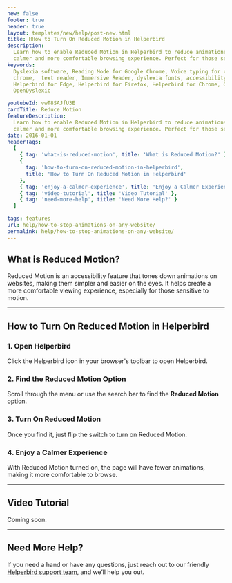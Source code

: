 ```yaml
---
new: false
footer: true
header: true
layout: templates/new/help/post-new.html
title: HHow to Turn On Reduced Motion in Helperbird
description:
  Learn how to enable Reduced Motion in Helperbird to reduce animations on websites, creating a
  calmer and more comfortable browsing experience. Perfect for those sensitive to motion.
keywords:
  Dyslexia software, Reading Mode for Google Chrome, Voice typing for chrome, Text to speech for
  chrome,  text reader, Immersive Reader, dyslexia fonts, accessibility software, dyslexia software,
  Helperbird for Edge, Helperbird for Firefox, Helperbird for Chrome, Opendyslexic for Chrome,
  OpenDyslexic

youtubeId: vwT8SAJfU3E
cardTitle: Reduce Motion
featureDescription:
  Learn how to enable Reduced Motion in Helperbird to reduce animations on websites, creating a
  calmer and more comfortable browsing experience. Perfect for those sensitive to motion.
date: 2016-01-01
headerTags:
  [
    { tag: 'what-is-reduced-motion', title: 'What is Reduced Motion?' },
    {
      tag: 'how-to-turn-on-reduced-motion-in-helperbird',
      title: 'How to Turn On Reduced Motion in Helperbird'
    },
    { tag: 'enjoy-a-calmer-experience', title: 'Enjoy a Calmer Experience' },
    { tag: 'video-tutorial', title: 'Video Tutorial' },
    { tag: 'need-more-help', title: 'Need More Help?' }
  ]

tags: features
url: help/how-to-stop-animations-on-any-website/
permalink: help/how-to-stop-animations-on-any-website/
---
```


## What is Reduced Motion?

Reduced Motion is an accessibility feature that tones down animations on websites, making them
simpler and easier on the eyes. It helps create a more comfortable viewing experience, especially
for those sensitive to motion.

---

## How to Turn On Reduced Motion in Helperbird

### 1. Open Helperbird

Click the Helperbird icon in your browser's toolbar to open Helperbird.

### 2. Find the Reduced Motion Option

Scroll through the menu or use the search bar to find the **Reduced Motion** option.

### 3. Turn On Reduced Motion

Once you find it, just flip the switch to turn on Reduced Motion.

### 4. Enjoy a Calmer Experience

With Reduced Motion turned on, the page will have fewer animations, making it more comfortable to
browse.

---

## Video Tutorial

Coming soon.

---

## Need More Help?

If you need a hand or have any questions, just reach out to our friendly
[Helperbird support team](/support), and we’ll help you out.
